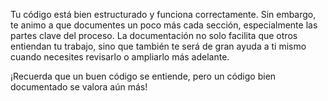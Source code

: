 Tu código está bien estructurado y funciona correctamente. Sin embargo, te animo a que documentes un poco más cada sección, 
especialmente las partes clave del proceso. La documentación no solo facilita que otros entiendan tu trabajo, sino que también te será de gran ayuda a ti mismo cuando necesites revisarlo o ampliarlo más adelante.

¡Recuerda que un buen código se entiende, pero un código bien documentado se valora aún más!
